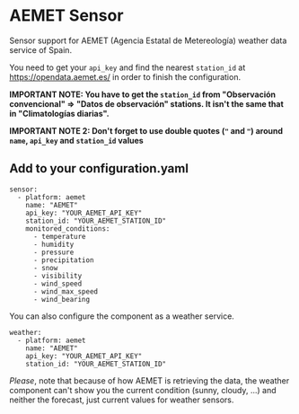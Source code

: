 # AEMET Sensor

Sensor support for AEMET (Agencia Estatal de Metereología) weather data service of Spain.

You need to get your `api_key` and find the nearest `station_id` at https://opendata.aemet.es/
in order to finish the configuration.

**IMPORTANT NOTE: You have to get the `station_id` from "Observación convencional" => "Datos de observación" stations. It isn't the same that in "Climatologías diarias".**

**IMPORTANT NOTE 2: Don't forget to use double quotes (`"` and `"`) around `name`, `api_key` and `station_id` values**

## Add to your configuration.yaml

```
sensor:
  - platform: aemet
    name: "AEMET"
    api_key: "YOUR_AEMET_API_KEY"
    station_id: "YOUR_AEMET_STATION_ID"
    monitored_conditions:
      - temperature
      - humidity
      - pressure
      - precipitation
      - snow
      - visibility
      - wind_speed
      - wind_max_speed
      - wind_bearing
```

You can also configure the component as a weather service.

```
weather:
  - platform: aemet
    name: "AEMET"
    api_key: "YOUR_AEMET_API_KEY"
    station_id: "YOUR_AEMET_STATION_ID"
```

*Please*, note that because of how AEMET is retrieving the data, the weather component can't show you the current condition (sunny, cloudy, ...) and neither the forecast, just current values for weather sensors.
